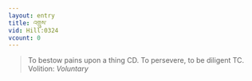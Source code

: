 ```yaml
---
layout: entry
title: འགྲུས་
vid: Hill:0324
vcount: 0
---
```

> To bestow pains upon a thing CD\. To persevere, to be diligent TC\.
> Volition: _Voluntary_


